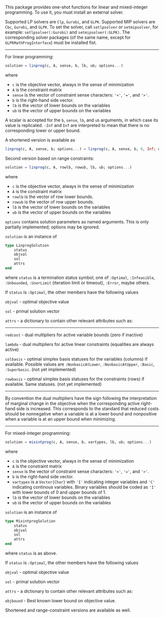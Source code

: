 This package provides one-shot functions for linear and mixed-integer programming. To use it, you must install an external solver.

Supported LP solvers are ``Clp``, ``Gurobi``, and ``GLPK``. Supported MIP solvers are ``Cbc``, ``Gurobi``, and ``GLPK``. To set the solver, call ``setlpsolver`` or ``setmipsolver``, for example: ``setlpsolver(:Gurobi)`` and ``setmipsolver(:GLPK)``. The corresponding solver packages (of the same name, except for ``GLPKMathProgInterface``) must be installed fist.

---
For linear programming:

```julia
solution = linprog(c, A, sense, b, lb, ub; options...)
```
where
- ``c`` is the objective vector, always in the sense of minimization
- ``A`` is the constraint matrix 
- ``sense`` is the vector of constraint sense characters: ``'<'``, ``'='``, and ``'>'``. 
- ``b`` is the right-hand side vector.
- ``lb`` is the vector of lower bounds on the variables
- ``ub`` is the vector of upper bounds on the variables

A scalar is accepted for the ``b``, ``sense``, ``lb``, and ``ub`` arguments, in which case its value is replicated. ``-Inf`` and ``Inf`` are interpreted to mean that there is no corresponding lower or upper bound.


A shortened version is available as 
```julia
linprog(c, A, sense, b; options...) = linprog(c, A, sense, b, 0, Inf; options...)
```

Second version based on range constraints:

```julia
solution = linprog(c, A, rowlb, rowub, lb, ub; options...)
```
where
- ``c`` is the objective vector, always in the sense of minimization
- ``A`` is the constraint matrix
- ``rowlb`` is the vector of row lower bounds.
- ``rowub`` is the vector of row upper bounds.
- ``lb`` is the vector of lower bounds on the variables
- ``ub`` is the vector of upper bounds on the variables


``options`` contains solution parameters as named arguments. This is only partially implemented; options may be ignored.

``solution`` is an instance of
```julia
type LinprogSolution
    status
    objval
    sol
    attrs
end
```
where
``status`` is a termination status symbol, one of ``:Optimal``, ``:Infeasible``, ``:Unbounded``, ``:UserLimit`` (iteration limit or timeout), ``:Error``, maybe others.

If ``status`` is ``:Optimal``, the other members have the following values

``objval`` - optimal objective value

``sol`` - primal solution vector

``attrs`` - a dictionary to contain other relevant attributes such as:

---
``redcost`` - dual multipliers for active variable bounds (zero if inactive)

``lambda`` - dual multipliers for active linear constraints (equalities are always active)

``colbasis`` - optimal simplex basis statuses for the variables (columns) if available. Possible values are ``:NonbasicAtLower``, ``:NonbasicAtUpper``, ``:Basic``,  ``:Superbasic``. (not yet implemented)

``rowbasis`` - optimal simplex basis statuses for the constraints (rows) if available. Same statuses. (not yet implemented)

---

By convention the dual multipliers have the sign following the interpretation of marginal change in the objective when the corresponding active right-hand side is increased. This corresponds to the standard that reduced costs should be nonnegative when a variable is at a lower bound and nonpositive when a variable is at an upper bound when minimizing. 

---

For mixed-integer programming:

```julia
solution = mixintprog(c, A, sense, b, vartypes, lb, ub; options...)
```
where
- ``c`` is the objective vector, always in the sense of minimization
- ``A`` is the constraint matrix 
- ``sense`` is the vector of constraint sense characters: ``'<'``, ``'='``, and ``'>'``. 
- ``b`` is the right-hand side vector.
- ``vartypes`` is a ``Vector{Char}`` with ``'I'`` indicating integer variables and ``'C'`` indicating continous variables. Binary variables should be coded as ``'I'`` with lower bounds of 0 and upper bounds of 1.
- ``lb`` is the vector of lower bounds on the variables
- ``ub`` is the vector of upper bounds on the variables

``solution`` is an instance of
```julia
type MixintprogSolution
    status
    objval
    sol
    attrs
end
```
where
``status`` is as above. 

If ``status`` is ``:Optimal``, the other members have the following values

``objval`` - optimal objective value

``sol`` - primal solution vector

``attrs`` - a dictionary to contain other relevant attributes such as:

``objbound`` - Best known lower bound on objective value.


Shortened and range-constraint versions are available as well. 
